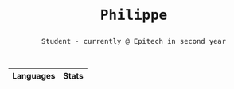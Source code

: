 <div align="center">

  <h1 />
  <h1>
    <b>
      <pre>Philippe</pre>
    </b>
  </h1>
  <p>
    <pre>Student - currently @ Epitech in second year</pre>
  </p>

  </br>

  | Languages | Stats |
  |-----------|-------|
  

  <h1 />
</div>

